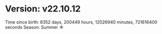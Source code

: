 # Version: v22.10.12
Time since birth: 8352 days, 200449 hours, 12026940 minutes, 721616400 seconds
Season: Summer ☀️
